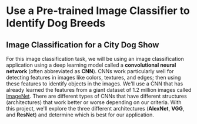# Use a Pre-trained Image Classifier to Identify Dog Breeds

## Image Classification for a City Dog Show

For this image classification task, we will be using an image classification application using a deep learning model called a **convolutional neural network** (often abbreviated as **CNN**). CNNs work particularly well for detecting features in images like colors, textures, and edges; then using these features to identify objects in the images. We'll use a CNN that has already learned the features from a giant dataset of 1.2 million images called [ImageNet](https://image-net.org/). There are different types of CNNs that have different structures (architectures) that work better or worse depending on our criteria. With this project, we'll explore the three different architectures (**AlexNet**, **VGG**, and **ResNet**) and determine which is best for our application.
